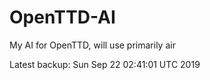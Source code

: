 # OpenTTD-AI
My AI for OpenTTD, will use primarily air

Latest backup: Sun Sep 22 02:41:01 UTC 2019
